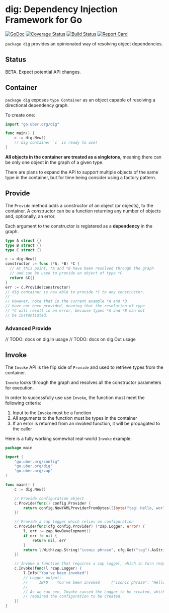 # dig: Dependency Injection Framework for Go

[![GoDoc][doc-img]][doc]
[![Coverage Status][cov-img]][cov]
[![Build Status][ci-img]][ci]
[![Report Card][report-card-img]][report-card]

`package dig` provides an opinionated way of resolving object dependencies.

## Status

BETA. Expect potential API changes.

## Container

`package dig` exposes `type Container` as an object capable of resolving a
directional dependency graph.

To create one:

```go
import "go.uber.org/dig"

func main() {
	c := dig.New()
	// dig container `c` is ready to use!
}
```

**All objects in the container are treated as a singletons**, meaning there can be
only one object in the graph of a given type.

There are plans to expand the API to support multiple objects of the same type
in the container, but for time being consider using a factory pattern.

## Provide

The `Provide` method adds a constructor of an object (or objects), to the container.
A constructor can be a function returning any number of objects and, optionally,
an error.

Each argument to the constructor is registered as a **dependency** in the graph.

```go
type A struct {}
type B struct {}
type C struct {}

c := dig.New()
constructor := func (*A, *B) *C {
  // At this point, *A and *B have been resolved through the graph
  // and can be used to provide an object of type *C
  return &C{}
}
err := c.Provide(constructor)
// dig container is now able to provide *C to any constructor.
//
// However, note that in the current example *A and *B
// have not been provided, meaning that the resolution of type
// *C will result in an error, because types *A and *B can not
// be instantiated.
```

### Advanced Provide

// TODO: docs on dig.In usage
// TODO: docs on dig.Out usage

## Invoke

The `Invoke` API is the flip side of `Provide` and used to retrieve types from the container.

`Invoke` looks through the graph and resolves all the constructor parameters for execution.

In order to successfully use use `Invoke`, the function must meet the following criteria:

1. Input to the `Invoke` must be a function
1. All arguments to the function must be types in the container
1. If an error is returned from an invoked function, it will be propagated to the caller

Here is a fully working somewhat real-world `Invoke` example:

```go
package main

import (
	"go.uber.org/config"
	"go.uber.org/dig"
	"go.uber.org/zap"
)

func main() {
	c := dig.New()

	// Provide configuration object
	c.Provide(func() config.Provider {
		return config.NewYAMLProviderFromBytes([]byte("tag: Hello, world!"))
	})

	// Provide a zap logger which relies on configuration
	c.Provide(func(cfg config.Provider) (*zap.Logger, error) {
		l, err := zap.NewDevelopment()
		if err != nil {
			return nil, err
		}
		return l.With(zap.String("iconic phrase", cfg.Get("tag").AsString())), nil
	})

	// Invoke a function that requires a zap logger, which in turn requires config
	c.Invoke(func(l *zap.Logger) {
		l.Info("You've been invoked")
		// Logger output:
		//     INFO    You've been invoked     {"iconic phrase": "Hello, world!"}
		//
		// As we can see, Invoke caused the Logger to be created, which in turn
		// required the configuration to be created.
	})
}
```

[doc]: https://godoc.org/go.uber.org/dig
[doc-img]: https://godoc.org/go.uber.org/dig?status.svg
[cov]: https://coveralls.io/github/uber-go/dig?branch=master
[cov-img]: https://coveralls.io/repos/github/uber-go/dig/badge.svg?branch=master
[ci]: https://travis-ci.org/uber-go/dig
[ci-img]: https://travis-ci.org/uber-go/dig.svg?branch=master
[report-card]: https://goreportcard.com/report/github.com/uber-go/dig
[report-card-img]: https://goreportcard.com/badge/github.com/uber-go/dig
